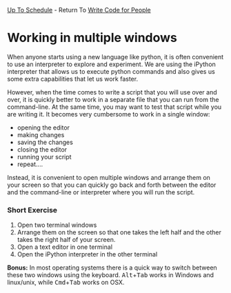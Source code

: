 [Up To Schedule](../../README.md) - Return To [Write Code for People](Readme.md)

# Working in multiple windows

When anyone starts using a new language like python, it is often convenient to
use an interpreter to explore and experiment.  We are using the iPython
interpreter that allows us to execute python commands and also gives us some
extra capabilities that let us work faster.

However, when the time comes to write a script that you will use over and
over, it is quickly better to work in a separate file that you can run from
the command-line.  At the same time, you may want to test that script while
you are writing it.  It becomes very cumbersome to work in a single window:
* opening the editor
* making changes
* saving the changes
* closing the editor
* running your script
* repeat....

Instead, it is convenient to open multiple windows and arrange them on your
screen so that you can quickly go back and forth between the editor and the
command-line or interpreter where you will run the script.

### Short Exercise

1. Open two terminal windows
2. Arrange them on the screen so that one takes the left half and the other
   takes the right half of your screen.
3. Open a text editor in one terminal
4. Open the iPython interpreter in the other terminal

**Bonus:** In most operating systems there is a quick way to switch between
  these two windows using the keyboard.  <kbd>Alt</kbd>+<kbd>Tab</kbd> works
  in Windows and linux/unix, while <kbd>Cmd</kbd>+<kbd>Tab</kbd> works on OSX.
